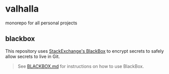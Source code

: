 valhalla
======
monorepo for all personal projects

## blackbox
This repository uses [StackExchange's BlackBox](https://github.com/StackExchange/blackbox) to encrypt secrets to safely allow secrets to live in Git.  
> See [BLACKBOX.md](BLACKBOX.md) for instructions on how to use BlackBox.